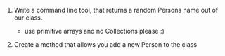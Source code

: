 1. Write a command line tool, that returns a random Persons name out of our class.
   - use primitive arrays and no Collections please :)

2. Create a method that allows you add a new Person to the class